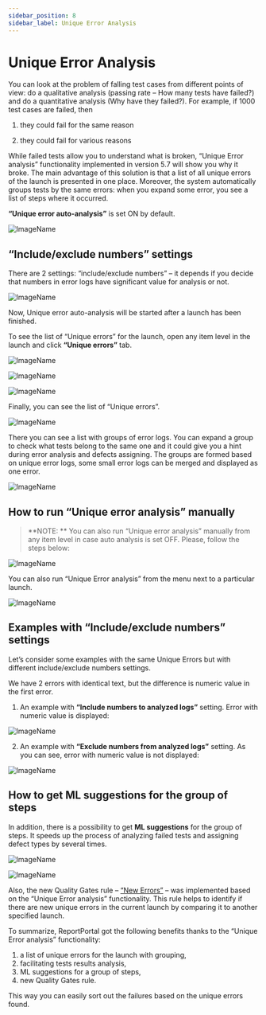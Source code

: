 ```yaml
---
sidebar_position: 8
sidebar_label: Unique Error Analysis
---
```


# Unique Error Analysis

You can look at the problem of falling test cases from different points of view: do a qualitative analysis (passing rate – How many tests have failed?) and do a quantitative analysis (Why have they failed?). For example, if 1000 test cases are failed, then

1. they could fail for the same reason

2. they could fail for various reasons

While failed tests allow you to understand what is broken, “Unique Error analysis” functionality implemented in version 5.7 will show you why it broke. The main advantage of this solution is that a list of all unique errors of the launch is presented in one place. Moreover, the system automatically groups tests by the same errors: when you expand some error, you see a list of steps where it occurred.

**“Unique error auto-analysis”** is set ON by default.

![ImageName](img/UniqueErrorAnalysis/unique_error1.png)

## “Include/exclude numbers” settings

There are 2 settings: “include/exclude numbers” – it depends if you decide that numbers in error logs have significant value for analysis or not.

![ImageName](img/UniqueErrorAnalysis/unique_error2.png)

Now, Unique error auto-analysis will be started after a launch has been finished. 
 
To see the list of “Unique errors” for the launch, open any item level in the launch and click **“Unique errors”** tab. 

![ImageName](img/UniqueErrorAnalysis/unique_error3.png)

![ImageName](img/UniqueErrorAnalysis/unique_error4.png)

![ImageName](img/UniqueErrorAnalysis/unique_error5.png)

Finally, you can see the list of “Unique errors”.

![ImageName](img/UniqueErrorAnalysis/unique_error6.png)

There you can see a list with groups of error logs. You can expand a group to check what tests belong to the same one and it could give you a hint during error analysis and defects assigning. The groups are formed based on unique error logs, some small error logs can be merged and displayed as one error.

![ImageName](img/UniqueErrorAnalysis/unique_error_addition1.png)

## How to run “Unique error analysis” manually

>**NOTE: **
You can also run “Unique error analysis” manually from any item level in case auto analysis is set OFF. Please, follow the steps below: 

![ImageName](img/UniqueErrorAnalysis/unique_error7.png)

You can also run “Unique Error analysis” from the menu next to a particular launch.

![ImageName](img/UniqueErrorAnalysis/unique_error8.png)

## Examples with “Include/exclude numbers” settings

Let’s consider some examples with the same Unique Errors but with different include/exclude numbers settings.
 
We have 2 errors with identical text, but the difference is numeric value in the first error. 
 
1. An example with **“Include numbers to analyzed logs”** setting. Error with numeric value is displayed:

![ImageName](img/UniqueErrorAnalysis/unique_error9.png)

2. An example with **“Exclude numbers from analyzed logs”** setting. As you can see, error with numeric value is not displayed:

![ImageName](img/UniqueErrorAnalysis/unique_error10.png)

## How to get ML suggestions for the group of steps

In addition, there is a possibility to get **ML suggestions** for the group of steps. It speeds up the process of analyzing failed tests and assigning defect types by several times.

![ImageName](img/UniqueErrorAnalysis/unique_error_addition2.png)

![ImageName](img/UniqueErrorAnalysis/unique_error_addition3.png)

Also, the new Quality Gates rule – [“New Errors”](/quality-gates/QualityRulesConfiguration#new-errors-in-the-run) – was implemented based on the “Unique Error analysis” functionality. This rule helps to identify if there are new unique errors in the current launch by comparing it to another specified launch.

To summarize, ReportPortal got the following benefits thanks to the “Unique Error analysis” functionality:

1. a list of unique errors for the launch with grouping,
2. facilitating tests results analysis,
3. ML suggestions for a group of steps,
4. new Quality Gates rule.

This way you can easily sort out the failures based on the unique errors found.